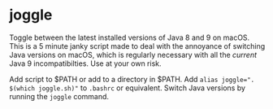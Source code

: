 # joggle
Toggle between the latest installed versions of Java 8 and 9 on macOS.
This is a 5 minute janky script made to deal with the annoyance of switching Java versions on macOS, which is regularly necessary with all the *current* Java 9 incompatibilties. Use at your own risk.

Add script to $PATH or add to a directory in $PATH.
Add `alias joggle=". $(which joggle.sh)"` to `.bashrc` or equivalent.
Switch Java versions by running the `joggle` command.
